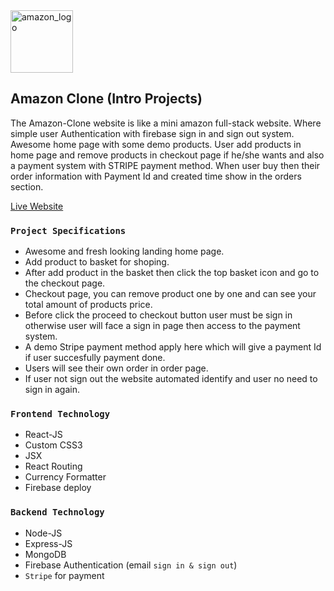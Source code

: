 <img src="https://pngimg.com/uploads/amazon/amazon_PNG6.png" alt="amazon_logo" height="100"/>

## Amazon Clone (Intro Projects) 
The Amazon-Clone website is like a mini amazon full-stack website. Where simple user Authentication with firebase sign in and sign out system. Awesome home page with some demo products. User add products in home page and remove products in checkout page if he/she wants and also a payment system with STRIPE payment method. When user buy then their order information with Payment Id and created time show in the orders section. 

[Live Website](https://clone-a6531.web.app/)

### `Project Specifications`
- Awesome and fresh looking landing home page.
- Add product to basket for shoping. 
- After add product in the basket then click the top basket icon and go to the checkout page.  
- Checkout page, you can remove product one by one and can see your total amount of products price. 
- Before click the proceed to checkout button user must be sign in otherwise user will face a sign in page then access to the payment system.  
- A demo Stripe payment method apply here which will give a payment Id if user succesfully payment done.  
- Users will see their own order in order page.  
- If user not sign out the website automated identify and user no need to sign in again. 

### `Frontend Technology` 
- React-JS  
- Custom CSS3 
- JSX 
- React Routing 
- Currency Formatter
- Firebase deploy 

### `Backend Technology`
- Node-JS 
- Express-JS 
- MongoDB 
- Firebase Authentication (email `sign in & sign out`) 
- `Stripe` for payment 
